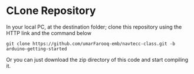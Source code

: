 # CLone Repository

In your local PC, at the destination folder; clone this repository using the HTTP link and the command below

```
git clone https://github.com/umarFarooq-emb/navtecc-class.git -b arduino-getting-started
```

Or you can just download the zip directory of this code and start compiling it.
